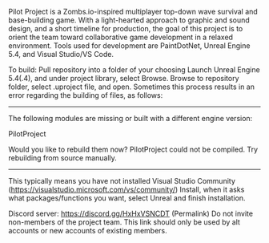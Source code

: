 Pilot Project is a Zombs.io-inspired multiplayer top-down wave survival and base-building game. With a light-hearted approach to graphic and sound design, and a short timeline for production, the goal of this project is to orient the team toward collaborative game development in a relaxed environment. 
Tools used for development are PaintDotNet, Unreal Engine 5.4, and Visual Studio/VS Code. 

To build: 
  Pull repository into a folder of your choosing
  Launch Unreal Engine 5.4(.4), and under project library, select Browse. 
  Browse to repository folder, select .uproject file, and open. 
Sometimes this process results in an error regarding the building of files, as follows: 
____________________________________________________________________________
The following modules are missing or built with a different engine version:

  PilotProject

Would you like to rebuild them now?
PilotProject could not be compiled. Try rebuilding from source manually.
____________________________________________________________________________

This typically means you have not installed Visual Studio Community (https://visualstudio.microsoft.com/vs/community/)
Install, when it asks what packages/functions you want, select Unreal and finish installation. 

Discord server: https://discord.gg/HxHxVSNCDT (Permalink) 
Do not invite non-members of the project team. This link should only be used by alt accounts or new accounts of existing members. 

